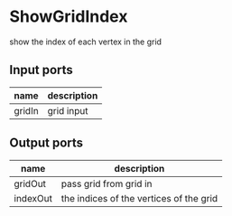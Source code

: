 ShowGridIndex
=============
show the index of each vertex in the grid

Input ports
-----------
|name|description|
|-|-|
|gridIn|grid input|

Output ports
------------
|name|description|
|-|-|
|gridOut|pass grid from grid in|
|indexOut|the indices of the vertices of the grid|
